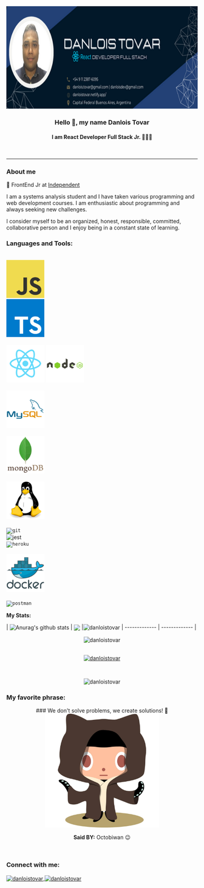 <img src="https://raw.githubusercontent.com/DanloisTovar/DanloisTovar/master/img/danlois-tovar.png" width="800" height="270" alt="banner Danlois Tovar">
<p align="center" width="300" >
 
   <h3 align="center">Hello 👋, my name Danlois Tovar </h3>
 <h4 align="center"> I am React Developer Full Stack Jr. 👨🏻‍💻</h3>
</p>

<br>
<hr>


<h3 align="left">About me</h3>

💼 FrontEnd Jr at [Independent](https://danloistovar.netlify.app/)

I am a systems analysis student and I have taken various programming and web development courses. I am enthusiastic about programming and always seeking new challenges.

I consider myself to be an organized, honest, responsible, committed, collaborative person and I enjoy being in a constant state of learning. 

[comment]: # (skills)

<h3 align="left">Languages and Tools:</h3>

<code>
<img height="100" alt="javascript" src="https://raw.githubusercontent.com/github/explore/80688e429a7d4ef2fca1e82350fe8e3517d3494d/topics/javascript/javascript.png">
</code>
<code><img height="100" alt="typescript" src="https://raw.githubusercontent.com/github/explore/80688e429a7d4ef2fca1e82350fe8e3517d3494d/topics/typescript/typescript.png">
</code><code>
<img height="100" alt="react" src="https://raw.githubusercontent.com/github/explore/80688e429a7d4ef2fca1e82350fe8e3517d3494d/topics/react/react.png"></code>
<code><img src="https://raw.githubusercontent.com/devicons/devicon/master/icons/nodejs/nodejs-original-wordmark.svg" alt="nodejs" width="100" height=""/>
</code>
<code>
<img src="https://raw.githubusercontent.com/devicons/devicon/master/icons/mysql/mysql-original-wordmark.svg" alt="mysql" width="100" height=""/>
</code> 
<code>
<img src="https://raw.githubusercontent.com/devicons/devicon/master/icons/mongodb/mongodb-original-wordmark.svg" alt="mongodb" width="100" height=""/> 
</code> 
<code>
<img src="https://raw.githubusercontent.com/devicons/devicon/master/icons/linux/linux-original.svg" alt="linux" width="100" height=""/>
</code> 
<code>
<img src="https://www.vectorlogo.zone/logos/git-scm/git-scm-icon.svg" alt="git" width="100" height=""/>
</code> 
<img src="https://www.vectorlogo.zone/logos/jestjsio/jestjsio-icon.svg" alt="jest" width="100" height=""/>
<code>
<img src="https://www.vectorlogo.zone/logos/heroku/heroku-icon.svg" alt="heroku" width="100"/>
</code>
<code>
<img src="https://raw.githubusercontent.com/devicons/devicon/master/icons/docker/docker-original-wordmark.svg" alt="docker" width="" height="100"/>
</code> 
<code>
<img src="https://www.vectorlogo.zone/logos/getpostman/getpostman-icon.svg" alt="postman" width="100" height=""/>
</code>


**My Stats:**     

[comment]: # (tables Stats | Most use languages)

| <img align="center" src="https://github-readme-stats.vercel.app/api?username=DanloisTovar&show_icons=true&include_all_commits=true&theme=algolia&hide_border=true" alt="Anurag's github stats" /> | <img align="center" src="https://github-readme-stats.vercel.app/api/top-langs/?username=DanloisTovar&layout=compact&theme=algolia&hide_border=true" /> |<img align="center" src="https://github-readme-streak-stats.herokuapp.com/?user=danloistovar&theme=algolia&" alt="danloistovar" >
| ------------- | ------------- |


 <div align="center">
 <img align="center" src="https://github-readme-streak-stats.herokuapp.com/?user=danloistovar&theme=algolia&" alt="danloistovar" > 
<div/>

<br>

<div align="center">
<p align="center"> <a href="https://github.com/ryo-ma/github-profile-trophy">
<img src="https://github-profile-trophy.vercel.app/?username=DanloisTovar&theme=algolia&" alt="danloistovar" /></a>
</p>
<div/>
<br>
<p align="center"> <img src="https://komarev.com/ghpvc/?username=danloistovar&label=Profile%20views&color=0e75b6&style=flat" alt="danloistovar" /> </p>
<h3 align="left"> My favorite phrase:</h3>
### We don't solve problems, we create solutions! 👊️


<div align="center">
<img src="https://raw.githubusercontent.com/DanloisTovar/DanloisTovar/master/img/octobiwan.jpeg" width="300" height=""alt="banner Danlois Tovar"> 

**Said BY:** Octobiwan 😉️
<div/> 

<br>

<div align="center">

<div/> 

<h3 align="left">Connect with me:</h3>
<p align="left">
<a href="https://linkedin.com/in/danloistovar" target="blank"><img align="center" src="https://raw.githubusercontent.com/rahuldkjain/github-profile-readme-generator/master/src/images/icons/Social/linked-in-alt.svg" alt="danloistovar" height="" width="40" /> </a> <a href="https://github.com/DanloisTovar" target="blank"><img align="center" src="https://raw.githubusercontent.com/rahuldkjain/github-profile-readme-generator/master/src/images/icons/Social/github.svg" alt="danloistovar" height="" width="40" /></a>
</p>
